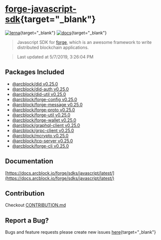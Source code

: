 # [forge-javascript-sdk](https://github.com/ArcBlock/forge-js){target="_blank"}

[![lerna](https://img.shields.io/badge/maintained%20with-lerna-cc00ff.svg)](https://lernajs.io/){target="_blank"}
[![docs](https://img.shields.io/badge/powered%20by-arcblock-green.svg)](https://docs.arcblock.io){target="_blank"}

> Javascript SDK for [forge](https://docs.arcblock.io/forge/latest/), which is an awesome framework to write distributed blockchain applications.

> Last updated at 5/7/2019, 3:26:04 PM

## Packages Included


- [@arcblock/did v0.25.0](./packages/did)
- [@arcblock/did-auth v0.25.0](./packages/did-auth)
- [@arcblock/did-util v0.25.0](./packages/did-util)
- [@arcblock/forge-config v0.25.0](./packages/forge-config)
- [@arcblock/forge-message v0.25.0](./packages/forge-message)
- [@arcblock/forge-proto v0.25.0](./packages/forge-proto)
- [@arcblock/forge-util v0.25.0](./packages/forge-util)
- [@arcblock/forge-wallet v0.25.0](./packages/forge-wallet)
- [@arcblock/graphql-client v0.25.0](./packages/graphql-client)
- [@arcblock/grpc-client v0.25.0](./packages/grpc-client)
- [@arcblock/mcrypto v0.25.0](./packages/mcrypto)
- [@arcblock/tcp-server v0.25.0](./packages/tcp-server)
- [@arcblock/forge-cli v0.25.0](./apps/forge-cli)

## Documentation

[https://docs.arcblock.io/forge/sdks/javascript/latest/](https://docs.arcblock.io/forge/sdks/javascript/latest/)

## Contribution

Checkout [CONTRIBUTION.md](./CONTRIBUTION.md)

## Report a Bug?

Bugs and feature requests please create new issues [here](https://github.com/ArcBlock/forge-js/issues){target="_blank"}
